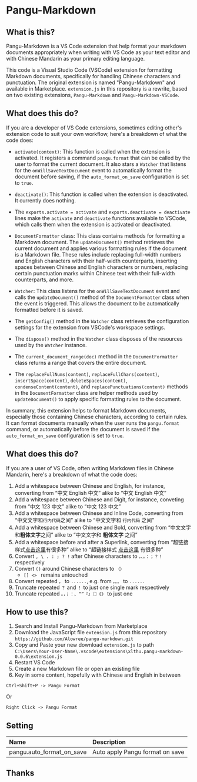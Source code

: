 # Pangu-Markdown

## What is this?

Pangu-Markdown is a VS Code extension that help format your markdown documents appropriately when writing with VS Code as your text editor and with Chinese Mandarin as your primary editing language.

This code is a Visual Studio Code (VSCode) extension for formatting Markdown documents, specifically for handling Chinese characters and punctuation. The original extension is named "Pangu-Markdown" and available in Marketplace. `extension.js` in this repository is a rewrite, based on two existing extensions, `Pangu-Markdown` and `Pangu-Markdown-VSCode`.

## What does this do?

If you are a developer of VS Code extensions, sometimes editing other's extension code to suit your own workflow, here's a breakdown of what the code does:

- `activate(context)`: This function is called when the extension is activated. It registers a command `pangu.format` that can be called by the user to format the current document. It also stars a `Watcher` that listens for the `onWillSaveTextDocument` event to automatically format the document before saving, if the `auto_format_on_save` configuration is set to `true`.

- `deactivate()`: This function is called when the extension is deactivated. It currently does nothing.
- The `exports.activate = activate` and `exports.deactivate = deactivate` lines make the `activate` and `deactivate` functions available to VSCode, which calls them when the extension is activated or deactivated.

- `DocumentFormatter` class: This class contains methods for formatting a Markdown document. The `updateDocument()` method retrieves the current document and applies various formatting rules if the document is a Markdown file. These rules include replacing full-width numbers and English characters with their half-width counterparts, inserting spaces between Chinese and English characters or numbers, replacing certain punctuation marks within Chinese text with their full-width counterparts, and more.

- `Watcher`: This class listens for the `onWillSaveTextDocument` event and calls the `updateDocument()` method of the `DocumentFormatter` class when the event is triggered. This allows the document to be automatically formatted before it is saved.

- The `getConfig()` method in the `Watcher` class retrieves the configuration settings for the extension from VSCode's workspace settings.

- The `dispose()` method in the `Watcher` class disposes of the resources used by the `Watcher` instance.

- The `current_document_range(doc)` method in the `DocumentFormatter` class returns a range that covers the entire document.

- The `replaceFullNums(content)`, `replaceFullChars(content)`, `insertSpace(content)`, `deleteSpaces(content)`, `condenseContent(content)`, and `replacePunctuations(content)` methods in the `DocumentFormatter` class are helper methods used by `updateDocument()` to apply specific formatting rules to the document.

In summary, this extension helps to format Markdown documents, especially those containing Chinese characters, according to certain rules. It can format documents manually when the user runs the `pangu.format` command, or automatically before the document is saved if the `auto_format_on_save` configuration is set to `true`.

## What does this do?

If you are a user of VS Code, often writing Markdown files in Chinese Mandarin, here's a breakdown of what the code does:

1. Add a whitespace between Chinese and English, for instance, converting from “中文 English 中文” alike to “中文 English 中文”
2. Add a whitespace between Chinese and Digit, for instance, conveting from “中文 123 中文” alike to “中文 123 中文”
3. Add a whitespace between Chinese and Inline Code, converting from “中文文字和`行内代码`之间” alike to “中文文字和 `行内代码` 之间”
4. Add a whitespace between Chinese and Bold, converting from “中文文字和**粗体文字**之间” alike to “中文文字和 **粗体文字** 之间”
5. Add a whitespace before and after a Superlink, converting from “超链接样式[点击这里](https://wiki.marapython.com/)有很多种” alike to “超链接样式 [点击这里](https://wiki.marapython.com/) 有很多种”
6. Convert `, \ . : ; ? !` after Chinese characters to `，、。：；？！` respectively
7. Convert `()` around Chinese characters to `（）`
   - `[] <> ` remains untouched
8. Convert repeated `。` to `......`, e.g. from `。。。` to `......`
9. Truncate repeated `？` and `！` to just one single mark respectively
10. Truncate repeated `。，；：、“”『』〖〗《》` to just one

## How to use this?

1. Search and Install Pangu-Markdown from Marketplace
2. Download the JavaScript file `extension.js` from this repository `https://github.com/Alowree/pangu-markdown.git`
3. Copy and Paste your new download `extension.js` to path `C:\Users\Your-User-Name\.vscode\extensions\xlthu.pangu-markdown-0.0.6\extension.js`
4. Restart VS Code
5. Create a new Markdown file or open an existing file
6. Key in some content, hopefully with Chinese and English in between

```
Ctrl+Shift+P -> Pangu Format
```

Or

```
Right Click -> Pangu Format
```

## Setting

| Name                      | Description                     |
| :------------------------ | :------------------------------ |
| pangu.auto_format_on_save | Auto apply Pangu format on save |

## Thanks
